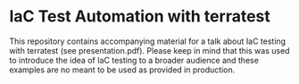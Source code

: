 # IaC Test Automation with terratest

This repository contains accompanying material for a talk about IaC testing with terratest (see presentation.pdf). Please keep in mind that this was used to introduce the idea of IaC testing to a broader audience and these examples are no meant to be used as provided in production.
